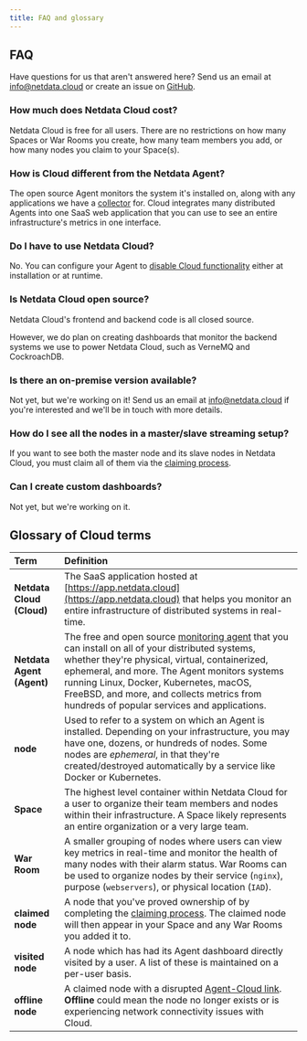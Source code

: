 ```yaml
---
title: FAQ and glossary
---
```


## FAQ

Have questions for us that aren't answered here? Send us an email at [info@netdata.cloud](mailto:info@netdata.cloud) or
create an issue on [GitHub](https://github.com/netdata/netdata/issues/new/choose).

### How much does Netdata Cloud cost?

Netdata Cloud is free for all users. There are no restrictions on how many Spaces or War Rooms you create, how many team
members you add, or how many nodes you claim to your Space(s).

### How is Cloud different from the Netdata Agent?

The open source Agent monitors the system it's installed on, along with any applications we have a
[collector](/docs/agent/collectors) for. Cloud integrates many distributed Agents into one SaaS web application that you
can use to see an entire infrastructure's metrics in one interface.

### Do I have to use Netdata Cloud?

No. You can configure your Agent to [disable Cloud functionality](/docs/agent/aclk#disable-the-aclk) either at
installation or at runtime.

### Is Netdata Cloud open source?

Netdata Cloud's frontend and backend code is all closed source.

However, we do plan on creating dashboards that monitor the backend systems we use to power Netdata Cloud, such as
VerneMQ and CockroachDB.

### Is there an on-premise version available?

Not yet, but we're working on it! Send us an email at [info@netdata.cloud](mailto:info@netdata.cloud) if you're
interested and we'll be in touch with more details.

### How do I see all the nodes in a master/slave streaming setup?

If you want to see both the master node and its slave nodes in Netdata Cloud, you must claim all of them via the
[claiming process](/docs/cloud/get-started#claim-a-node).

### Can I create custom dashboards?

Not yet, but we're working on it.

## Glossary of Cloud terms

| Term   | Definition        |
| :----- | :------ |
| **Netdata Cloud (Cloud)** | The SaaS application hosted at [https://app.netdata.cloud](https://app.netdata.cloud) that helps you monitor an entire infrastructure of distributed systems in real-time. |
| **Netdata Agent (Agent)** | The free and open source [monitoring agent](/docs/agent/) that you can install on all of your distributed systems, whether they're physical, virtual, containerized, ephemeral, and more. The Agent monitors systems running Linux, Docker, Kubernetes, macOS, FreeBSD, and more, and collects metrics from hundreds of popular services and applications. |
| **node** | Used to refer to a system on which an Agent is installed. Depending on your infrastructure, you may have one, dozens, or hundreds of nodes. Some nodes are _ephemeral_, in that they're created/destroyed automatically by a service like Docker or Kubernetes. |
| **Space** | The highest level container within Netdata Cloud for a user to organize their team members and nodes within their infrastructure. A Space likely represents an entire organization or a very large team. |
| **War Room** | A smaller grouping of nodes where users can view key metrics in real-time and monitor the health of many nodes with their alarm status. War Rooms can be used to organize nodes by their service (`nginx`), purpose (`webservers`), or physical location (`IAD`). |
| **claimed node** | A node that you've proved ownership of by completing the [claiming process](/docs/cloud/get-started#claim-a-node). The claimed node will then appear in your Space and any War Rooms you added it to. |
| **visited node** | A node which has had its Agent dashboard directly visited by a user. A list of these is maintained on a per-user basis. |
| **offline node** | A claimed node with a disrupted [Agent-Cloud link](/docs/agent/aclk/). **Offline** could mean the node no longer exists or is experiencing network connectivity issues with Cloud. |
